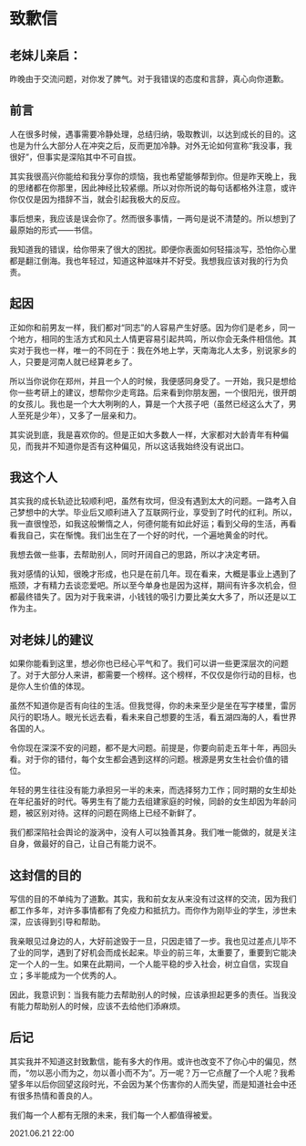 # 致歉信

## 老妹儿亲启：

昨晚由于交流问题，对你发了脾气。对于我错误的态度和言辞，真心向你道歉。

## 前言

人在很多时候，遇事需要冷静处理，总结归纳，吸取教训，以达到成长的目的。这也是为什么大部分人在冲突之后，反而更加冷静。对外无论如何宣称“我没事，我很好”，但事实是深陷其中不可自拔。

其实我很高兴你能给和我分享你的烦恼，我也希望能够帮到你。但是昨天晚上，我的思绪都在你那里，因此神经比较紧绷。所以对你所说的每句话都格外注意，或许你仅仅是因为措辞不当，就会引起我极大的反应。

事后想来，我应该是误会你了。然而很多事情，一两句是说不清楚的。所以想到了最原始的形式——书信。

我知道我的错误，给你带来了很大的困扰。即便你表面如何轻描淡写，恐怕你心里都是翻江倒海。我也年轻过，知道这种滋味并不好受。我想我应该对我的行为负责。

## 起因

正如你和前男友一样，我们都对“同志”的人容易产生好感。因为你们是老乡，同一个地方，相同的生活方式和风土人情更容易引起共鸣，所以你会无条件相信他。其实对于我也一样，唯一的不同在于：我在外地上学，天南海北人太多，别说家乡的人，只要是河南人就已经算老乡了。

所以当你说你在郑州，并且一个人的时候，我便感同身受了。一开始，我只是想给你一些考研上的建议，想帮你少走弯路。后来看到你朋友圈，一个很阳光，很开朗的女孩儿。我也是一个大大咧咧的人，算是一个大孩子吧（虽然已经这么大了，男人至死是少年），又多了一层亲和力。

其实说到底，我是喜欢你的。但是正如大多数人一样，大家都对大龄青年有种偏见，而我并不知道你是否有这种偏见，所以这话我始终没有说出口。

## 我这个人

其实我的成长轨迹比较顺利吧，虽然有坎坷，但没有遇到太大的问题。一路考入自己梦想中的大学。毕业后又顺利进入了互联网行业，享受到了时代的红利。所以，我一直很惶恐，如我这般懒惰之人，何德何能有如此好运；看到父母的生活，再看看我自己，实在惭愧。我们出生在了一个好的时代，一个遍地黄金的时代。

我想去做一些事，去帮助别人，同时开阔自己的思路，所以才决定考研。

我对感情的认知，很晚才形成，也只是在前几年。现在看来，大概是事业上遇到了瓶颈，才有精力去谈恋爱吧。所以至今单身也是因为这样，期间有许多次机会，但都最终错失了。因为对于我来讲，小钱钱的吸引力要比美女大多了，所以还是以工作为主。

## 对老妹儿的建议

如果你能看到这里，想必你也已经心平气和了。我们可以讲一些更深层次的问题了。对于大部分人来讲，都需要一个榜样。这个榜样，不仅仅是你行动的目标，也是你人生价值的体现。

虽然不知道你是否有向往的生活。但我觉得，你的未来至少是坐在写字楼里，雷厉风行的职场人。眼光长远去看，看未来自己想要的生活，看五湖四海的人，看世界各国的人。

令你现在深深不安的问题，都不是大问题。前提是，你要向前走五年十年，再回头看。对于你的错付，每个女生都会遇到这样的问题。根源是男女生社会价值的错位。

年轻的男生往往没有能力承担另一半的未来，而选择努力工作；同时期的女生却处在年纪虽好的时代。等男生有了能力去组建家庭的时候，同龄的女生却因为年龄问题，被区别对待。这样的问题在网络上已经不新鲜了。

我们都深陷社会舆论的漩涡中，没有人可以独善其身。我们唯一能做的，就是关注自身，做最好的自己，让自己有能力说不。

## 这封信的目的

写信的目的不单纯为了道歉。其实，我和前女友从来没有过这样的交流，因为我们都工作多年，对许多事情都有了免疫力和抵抗力。而你作为刚毕业的学生，涉世未深，应该得到引导和帮助。

我亲眼见过身边的人，大好前途毁于一旦，只因走错了一步。我也见过差点儿毕不了业的同学，遇到了好机会而成长起来。毕业的前三年，太重要了，重要到它能决定一个人的一生。如果在此期间，一个人能平稳的步入社会，树立自信，实现自立；多半能成为一个优秀的人。

因此，我意识到：当我有能力去帮助别人的时候，应该承担起更多的责任。当我没有能力帮助别人的时候，应该不去给他们添麻烦。

## 后记

其实我并不知道这封致歉信，能有多大的作用。或许也改变不了你心中的偏见，然而，“勿以恶小而为之，勿以善小而不为”。万一呢？万一它点醒了一个人呢？我希望多年以后你回望这段时光，不会因为某个伤害你的人而失望，而是知道社会中还有很多热情和善良的人。

我们每一个人都有无限的未来，我们每一个人都值得被爱。

2021.06.21 22:00